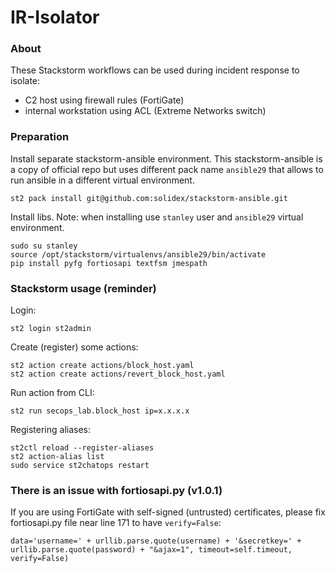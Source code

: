 # IR-Isolator

### About

These Stackstorm workflows can be used during incident response to isolate:
- C2 host using firewall rules (FortiGate)
- internal workstation using ACL (Extreme Networks switch)

### Preparation
Install separate stackstorm-ansible environment. This stackstorm-ansible is a copy of official repo but uses different pack name `ansible29` that allows to run ansible in a different virtual environment.
```
st2 pack install git@github.com:solidex/stackstorm-ansible.git
```
Install libs. Note: when installing use `stanley` user and `ansible29` virtual environment.
```
sudo su stanley
source /opt/stackstorm/virtualenvs/ansible29/bin/activate
pip install pyfg fortiosapi textfsm jmespath
```
### Stackstorm usage (reminder)
Login:
```
st2 login st2admin
```
Create (register) some actions:
```
st2 action create actions/block_host.yaml
st2 action create actions/revert_block_host.yaml
```
Run action from CLI:
```
st2 run secops_lab.block_host ip=x.x.x.x
```
Registering aliases:
```
st2ctl reload --register-aliases
st2 action-alias list
sudo service st2chatops restart
```
### There is an issue with fortiosapi.py (v1.0.1)
If you are using FortiGate with self-signed (untrusted) certificates, please fix fortiosapi.py file near line 171 to have `verify=False`:
```
data='username=' + urllib.parse.quote(username) + '&secretkey=' + urllib.parse.quote(password) + "&ajax=1", timeout=self.timeout, verify=False)
```

